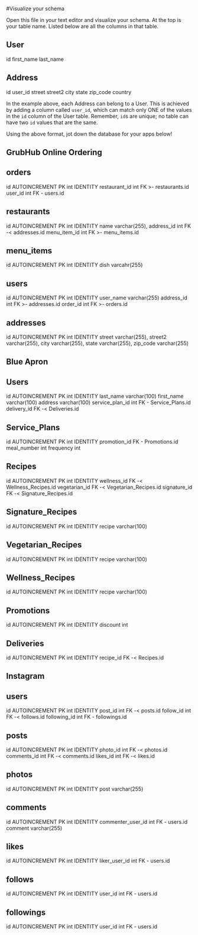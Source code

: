 #Visualize your schema

Open this file in your text editor and visualize your schema. At the top is your table name. Listed below are all the columns in that table. 

User
-------------------
id
first_name
last_name

Address
-------------------
id
user_id
street 
street2 
city
state
zip_code
country

In the example above, each Address can belong to a User. This is achieved by adding a column called `user_id`, which can match only ONE of the values in the `id` column of the User table. Remember, `id`s are unique; no table can have two `id` values that are the same.

Using the above format, jot down the database for your apps below!

## GrubHub Online Ordering
orders
------------
id AUTOINCREMENT PK int IDENTITY
restaurant_id int FK >- restaurants.id
user_id int FK - users.id

restaurants
------------
id AUTOINCREMENT PK int IDENTITY
name varchar(255),
address_id int FK -< addresses.id
menu_item_id int FK >- menu_items.id

menu_items
------------
id AUTOINCREMENT PK int IDENTITY 
dish varcahr(255)

users
------------
id AUTOINCREMENT PK int IDENTITY
user_name varchar(255)
address_id int FK >- addresses.id
order_id int FK >- orders.id

addresses
------------
id AUTOINCREMENT PK int IDENTITY
street varchar(255),
street2 varchar(255),
city varchar(255),
state varchar(255),
zip_code varchar(255)

## Blue Apron

Users
------------
id AUTOINCREMENT PK int IDENTITY
last_name varchar(100)
first_name varchar(100)
address varchar(100)
service_plan_id int FK - Service_Plans.id
delivery_id FK -< Deliveries.id

Service_Plans
------------
id AUTOINCREMENT PK int IDENTITY
promotion_id FK - Promotions.id
meal_number int
frequency int

Recipes
------------
id AUTOINCREMENT PK int IDENTITY
wellness_id FK -< Wellness_Recipes.id
vegetarian_id FK -< Vegetarian_Recipes.id
signature_id FK -< Signature_Recipes.id

Signature_Recipes
------------
id AUTOINCREMENT PK int IDENTITY
recipe varchar(100)

Vegetarian_Recipes
------------
id AUTOINCREMENT PK int IDENTITY
recipe varchar(100)

Wellness_Recipes
------------
id AUTOINCREMENT PK int IDENTITY
recipe varchar(100)

Promotions
------------
id AUTOINCREMENT PK int IDENTITY
discount int

Deliveries
------------
id AUTOINCREMENT PK int IDENTITY
recipe_id FK -< Recipes.id


## Instagram

users
------------
id AUTOINCREMENT PK int IDENTITY
post_id int FK -< posts.id
follow_id  int FK -< follows.id
following_id int  FK - followings.id

posts
------------
id AUTOINCREMENT PK int IDENTITY 
photo_id int FK -< photos.id
comments_id int FK -< comments.id
likes_id int FK -< likes.id

photos
------------
id AUTOINCREMENT PK int IDENTITY
post varchar(255)

comments
------------
id AUTOINCREMENT PK int IDENTITY
commenter_user_id int FK - users.id
comment varchar(255)

likes
------------
id AUTOINCREMENT PK int IDENTITY
liker_user_id int FK - users.id

follows
------------
id AUTOINCREMENT PK int IDENTITY
user_id int FK - users.id

followings
------------
id AUTOINCREMENT PK int IDENTITY
user_id int FK - users.id
